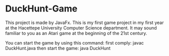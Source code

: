 # DuckHunt-Game
This project is made by JavaFx.
This is my first game project in my first year at the Hacettepe University Computer Science department.
It may sound familiar to you as an Atari game at the beginning of the 21st century.

You can start the game by using this command:
first comply: javac DuckHunt.java
then start the game: java DuckHunt
